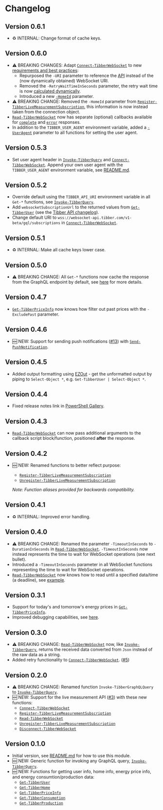 # Changelog

## Version 0.6.1

* :recycle: INTERNAL: Change format of cache keys.

## Version 0.6.0

* :warning: BREAKING CHANGES: Adapt [`Connect-TibberWebSocket`](docs/functions/Connect-TibberWebSocket.md) to new [requirements and best practices](https://developer.tibber.com/docs/guides/calling-api):
  * Repurposed the `-URI` parameter to reference the [API](docs/functions/Invoke-TibberQuery.md#-uri) instead of the (now dynamically obtained) WebSocket URI.
  * Removed the `-RetryWaitTimeInSeconds` parameter, the retry wait time is now [calculated dynamically](functions/internal/Get-WebSockerConnectWaitTime.ps1).
  * Introduced a new [`-HomeId`](docs/functions/Connect-TibberWebSocket.md#-homeid) parameter.
* :warning: BREAKING CHANGE: Removed the `-HomeId` parameter from [`Register-TibberLiveMeasurementSubscription`](docs/functions/Register-TibberLiveMeasurementSubscription.md), this information is now instead taken from the connection object.
* [`Read-TibberWebSocket`](docs/functions/Read-TibberWebSocket.md) now has separate (optional) callbacks available for [`complete`](docs/functions/Read-TibberWebSocket.md#-callbackcomplete) and [`error`](docs/functions/Read-TibberWebSocket.md#-callbackerror) responses.
* In addition to the `TIBBER_USER_AGENT` environment variable, added a [`-UserAgent`](docs/functions/Invoke-TibberQuery.md#-useragent) parameter to all functions for setting the user agent.

## Version 0.5.3

* Set user agent header in [`Invoke-TibberQuery`](docs/functions/Invoke-TibberQuery.md) and [`Connect-TibberWebSocket`](docs/functions/Connect-TibberWebSocket.md). Append your own user agent with the `TIBBER_USER_AGENT` environment variable, see [README.md](README.md#usage).

## Version 0.5.2

* Override default using the `TIBBER_API_URI` environment variable in all `Get-*` functions, see [`Invoke-TibberQuery`](docs/functions/Invoke-TibberQuery.md).
* Add `websocketSubscriptionUrl` to the returned values from [`Get-TibberUser`](docs/functions/Get-TibberUser.md) (see the [Tibber API changelog](https://developer.tibber.com/docs/changelog)).
* Change default URI to `wss://websocket-api.tibber.com/v1-beta/gql/subscriptions` in [`Connect-TibberWebSocket`](docs/functions/Connect-TibberWebSocket.md).

## Version 0.5.1

* :recycle: INTERNAL: Make all cache keys lower case.

## Version 0.5.0

* :warning: BREAKING CHANGE: All `Get-*` functions now cache the response from the GraphQL endpoint by default, see [here](README.md#the-response-cache) for more details.

## Version 0.4.7

* [`Get-TibberPriceInfo`](docs/functions/Get-TibberPriceInfo.md) now knows how filter out past prices with the `-ExcludePast` parameter.

## Version 0.4.6

* :new: NEW: Support for sending push notifications ([#13](https://github.com/stefanes/PSTibber/issues/13)) with [`Send-PushNotification`](docs/functions/Send-PushNotification.md).

## Version 0.4.5

* Added output formatting using [EZOut](https://github.com/StartAutomating/EZOut) - get the unformatted output by piping to `Select-Object *`, e.g. `Get-TibberUser | Select-Object *`.

## Version 0.4.4

* Fixed release notes link in [PowerShell Gallery](https://www.powershellgallery.com/packages/PSTibber).

## Version 0.4.3

* [`Read-TibberWebSocket`](docs/functions/Read-TibberWebSocket.md) can now pass additional arguments to the callback script block/function, positioned **after** the response.

## Version 0.4.2

* :new: NEW: Renamed functions to better reflect purpose:
  * [`Register-TibberLiveMeasurementSubscription`](docs/functions/Register-TibberLiveMeasurementSubscription.md)
  * [`Unregister-TibberLiveMeasurementSubscription`](docs/functions/Unregister-TibberLiveMeasurementSubscription.md)

  _Note: Function aliases provided for backwards compatibility._

## Version 0.4.1

* :recycle: INTERNAL: Improved error handling.

## Version 0.4.0

* :warning: BREAKING CHANGE: Renamed the parameter `-TimeoutInSeconds` to `-DurationInSeconds` in [`Read-TibberWebSocket`](docs/functions/Read-TibberWebSocket.md). `-TimeoutInSeconds` now instead represents the time to wait for WebSocket operations (see next bullet).
* Introduced a `-TimeoutInSeconds` parameter in all WebSocket functions representing the time to wait for WebSocket operations.
* [`Read-TibberWebSocket`](docs/functions/Read-TibberWebSocket.md) now knows how to read until a specified data/time (a deadline), see [example](docs/graphql-ws.md#duration-deadline-or-max-package-count).

## Version 0.3.1

* Support for today's and tomorrow's energy prices in [`Get-TibberPriceInfo`](docs/functions/Get-TibberPriceInfo.md).
* Improved debugging capabilities, see [here](README.md#debugging).

## Version 0.3.0

* :warning: BREAKING CHANGE: [`Read-TibberWebSocket`](docs/functions/Read-TibberWebSocket.md) now, like [`Invoke-TibberQuery`](docs/functions/Invoke-TibberQuery.md), returns the received data converted from `Json` instead of the raw data as a string.
* Added retry functionality to [`Connect-TibberWebSocket`](docs/functions/Connect-TibberWebSocket.md). ([#5](https://github.com/stefanes/PSTibber/issues/5))

## Version 0.2.0

* :warning: BREAKING CHANGE: Renamed function `Invoke-TibberGraphQLQuery` to [`Invoke-TibberQuery`](docs/functions/Invoke-TibberQuery.md).
* :new: NEW: Support for the live measurement API ([#3](https://github.com/stefanes/PSTibber/issues/3)) with these new functions:
  * [`Connect-TibberWebSocket`](docs/functions/Connect-TibberWebSocket.md)
  * [`Register-TibberLiveMeasurementSubscription`](docs/functions/Register-TibberLiveMeasurementSubscription.md)
  * [`Read-TibberWebSocket`](docs/functions/Read-TibberWebSocket.md)
  * [`Unregister-TibberLiveMeasurementSubscription`](docs/functions/Unregister-TibberLiveMeasurementSubscription.md)
  * [`Disconnect-TibberWebSocket`](docs/functions/Disconnect-TibberWebSocket.md)

## Version 0.1.0

* Initial version, see [README.md](README.md#usage) for how to use this module.
* :new: NEW: Generic function for invoking any GraphQL query, [`Invoke-TibberQuery`](docs/functions/Invoke-TibberQuery.md).
* :new: NEW: Functions for getting user info, home info, energy price info, and energy consumtion/production data:
  * [`Get-TibberUser`](docs/functions/Get-TibberUser.md)
  * [`Get-TibberHome`](docs/functions/Get-TibberHome.md)
  * [`Get-TibberPriceInfo`](docs/functions/Get-TibberPriceInfo.md)
  * [`Get-TibberConsumption`](docs/functions/Get-TibberConsumption.md)
  * [`Get-TibberProduction`](docs/functions/Get-TibberProduction.md)
